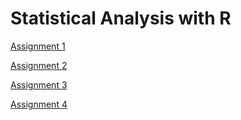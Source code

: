 # Statistical Analysis with R

[Assignment 1](Assignment_1.html)

[Assignment 2](Assignment_2.html)

[Assignment 3](Assignment_3.html)

[Assignment 4](Assignment_4.html)
